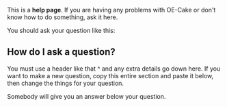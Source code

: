This is a **help page**. If you are having any problems with OE-Cake or don't know how to do something, ask it here.

You should ask your question like this:

## How do I ask a question?

You must use a header like that ^ and any extra details go down here. If you want to make a new question, copy this entire section and paste it below, then change the things for your question.

Somebody will give you an answer below your question.
